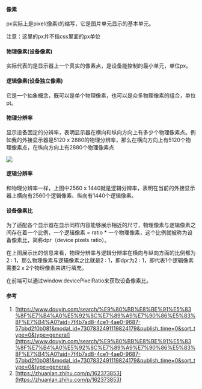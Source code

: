 #### 像素

px实际上是pixel(像素)的缩写，它是图片单元显示的基本单元。

注意：这里的px并不指css里面的px单位

#### 物理像素(设备像素)

实际代表的是显示器上一个真实的像素点，是设备能控制的最小单元，单位px。

#### 逻辑像素(设备独立像素)

它是一个抽象概念，既可以是单个物理像素，也可以是众多物理像素的组合，单位pt。

#### 物理分辨率

显示设备固定的分辨率，表明显示器在横向和纵向方向上有多少个物理像素点。例如我的外接显示器是5120 x 2880的物理分辨率，那么在横向方向上有5120个物理像素点，在纵向方向上有2880个物理像素点

![](https://cdn.nlark.com/yuque/0/2024/png/10382191/1710651762719-43d5d678-06fc-479c-bfc4-047476c0b0f7.png)

#### 逻辑分辨率

和物理分辨率一样，上图中2560 x 1440就是逻辑分辨率，表明在当前的外接显示器上横向有2560个逻辑像素、纵向有1440个逻辑像素。

#### 设备像素比

为了适配各个显示器在显示同样内容能够展示相近的尺寸，物理像素与逻辑像素之间存在着一个比例，一个逻辑像素 = ratio * 一个物理像素，这个比例就被称为设备像素比，简称dpr（device pixels ratio）。

在上图展示出的信息来看，物理分辨率与逻辑分辨率在横向与纵向方面的比例都为2 : 1，那么物理像素与逻辑像素之比就是2 : 1，即dpr为2 : 1，即代表1个逻辑像素需要2 x 2个物理像素来进行填充。

在前端可以通过window.devicePixelRatio来获取设备像素比。

#### 参考

1. [https://www.douyin.com/search/%E9%80%BB%E8%BE%91%E5%83%8F%E7%B4%A0%E5%92%8C%E7%89%A9%E7%90%86%E5%83%8F%E7%B4%A0?aid=7f4b7ad8-4ce1-4ae0-9687-57bbd2f0b081&modal_id=7307832491119824179&publish_time=0&sort_type=0&type=general](https://www.douyin.com/search/%E9%80%BB%E8%BE%91%E5%83%8F%E7%B4%A0%E5%92%8C%E7%89%A9%E7%90%86%E5%83%8F%E7%B4%A0?aid=7f4b7ad8-4ce1-4ae0-9687-57bbd2f0b081&modal_id=7307832491119824179&publish_time=0&sort_type=0&type=general)
2. [https://zhuanlan.zhihu.com/p/162373853](https://zhuanlan.zhihu.com/p/162373853)